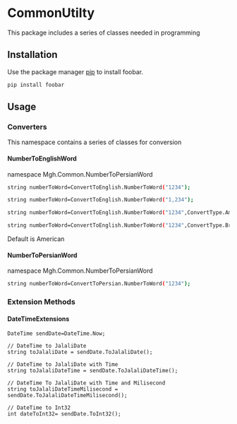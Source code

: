 # CommonUtilty
This package includes a series of classes needed in programming

## Installation
Use the package manager [pip](https://pip.pypa.io/en/stable/) to install foobar.

```bash
pip install foobar
```

## Usage
### Converters
This namespace contains a series of classes for conversion

#### NumberToEnglishWord
namespace Mgh.Common.NumberToPersianWord

```bash
string numberToWord=ConvertToEnglish.NumberToWord("1234");
```
```bash
string numberToWord=ConvertToEnglish.NumberToWord("1,234");
```
```bash
string numberToWord=ConvertToEnglish.NumberToWord("1234",ConvertType.American);
```
```bash
string numberToWord=ConvertToEnglish.NumberToWord("1234",ConvertType.British);
```

Default is American





#### NumberToPersianWord
namespace Mgh.Common.NumberToPersianWord
```bash
string numberToWord=ConvertToPersian.NumberToWord("1234");
```


### Extension Methods
#### DateTimeExtensions
```Methods
DateTime sendDate=DateTime.Now;

// DateTime to JalaliDate
string toJalaliDate = sendDate.ToJalaliDate();

// DateTime to JalaliDate with Time
string toJalaliDateTime = sendDate.ToJalaliDateTime();

// DateTime To JalaliDate with Time and Milisecond
string toJalaliDateTimeMilisecond = sendDate.ToJalaliDateTimeMilisecond();

// DateTime to Int32
int dateToInt32= sendDate.ToInt32();

```





